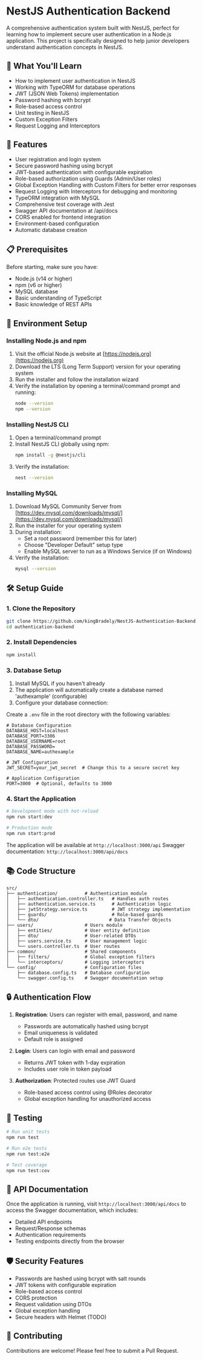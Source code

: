 # NestJS Authentication Backend

A comprehensive authentication system built with NestJS, perfect for learning how to implement secure user authentication in a Node.js application. This project is specifically designed to help junior developers understand authentication concepts in NestJS.

## 🎯 What You'll Learn

- How to implement user authentication in NestJS
- Working with TypeORM for database operations
- JWT (JSON Web Tokens) implementation
- Password hashing with bcrypt
- Role-based access control
- Unit testing in NestJS
- Custom Exception Filters
- Request Logging and Interceptors

## 🚀 Features

- User registration and login system
- Secure password hashing using bcrypt
- JWT-based authentication with configurable expiration
- Role-based authorization using Guards (Admin/User roles)
- Global Exception Handling with Custom Filters for better error responses
- Request Logging with Interceptors for debugging and monitoring
- TypeORM integration with MySQL
- Comprehensive test coverage with Jest
- Swagger API documentation at /api/docs
- CORS enabled for frontend integration
- Environment-based configuration
- Automatic database creation

## 📋 Prerequisites

Before starting, make sure you have:

- Node.js (v14 or higher)
- npm (v6 or higher)
- MySQL database
- Basic understanding of TypeScript
- Basic knowledge of REST APIs

## 🔧 Environment Setup

### Installing Node.js and npm

1. Visit the official Node.js website at [https://nodejs.org](https://nodejs.org)
2. Download the LTS (Long Term Support) version for your operating system
3. Run the installer and follow the installation wizard
4. Verify the installation by opening a terminal/command prompt and running:
   ```bash
   node --version
   npm --version
   ```

### Installing NestJS CLI

1. Open a terminal/command prompt
2. Install NestJS CLI globally using npm:
   ```bash
   npm install -g @nestjs/cli
   ```
3. Verify the installation:
   ```bash
   nest --version
   ```

### Installing MySQL

1. Download MySQL Community Server from [https://dev.mysql.com/downloads/mysql/](https://dev.mysql.com/downloads/mysql/)
2. Run the installer for your operating system
3. During installation:
   - Set a root password (remember this for later)
   - Choose "Developer Default" setup type
   - Enable MySQL server to run as a Windows Service (if on Windows)
4. Verify the installation:
   ```bash
   mysql --version
   ```

## 🛠️ Setup Guide

### 1. Clone the Repository

```bash
git clone https://github.com/kingBradely/NestJS-Authentication-Backend.git
cd authentication-backend
```

### 2. Install Dependencies

```bash
npm install
```

### 3. Database Setup

1. Install MySQL if you haven't already
2. The application will automatically create a database named 'authexample' (configurable)
3. Configure your database connection:

Create a `.env` file in the root directory with the following variables:

```env
# Database Configuration
DATABASE_HOST=localhost
DATABASE_PORT=3306
DATABASE_USERNAME=root
DATABASE_PASSWORD=
DATABASE_NAME=authexample

# JWT Configuration
JWT_SECRET=your_jwt_secret  # Change this to a secure secret key

# Application Configuration
PORT=3000  # Optional, defaults to 3000
```

### 4. Start the Application

```bash
# Development mode with hot-reload
npm run start:dev

# Production mode
npm run start:prod
```

The application will be available at `http://localhost:3000/api`
Swagger documentation: `http://localhost:3000/api/docs`

## 📚 Code Structure

```
src/
├── authentication/          # Authentication module
│   ├── authentication.controller.ts   # Handles auth routes
│   ├── authentication.service.ts      # Authentication logic
│   ├── jwtStrategy.service.ts         # JWT strategy implementation
│   ├── guards/                        # Role-based guards
│   └── dto/                          # Data Transfer Objects
├── users/                   # Users module
│   ├── entities/            # User entity definition
│   ├── dto/                 # User-related DTOs
│   ├── users.service.ts     # User management logic
│   └── users.controller.ts  # User routes
├── common/                  # Shared components
│   ├── filters/             # Global exception filters
│   └── interceptors/        # Logging interceptors
└── config/                  # Configuration files
    ├── database.config.ts   # Database configuration
    └── swagger.config.ts    # Swagger documentation setup
```

## 🔒 Authentication Flow

1. **Registration**: Users can register with email, password, and name
   - Passwords are automatically hashed using bcrypt
   - Email uniqueness is validated
   - Default role is assigned

2. **Login**: Users can login with email and password
   - Returns JWT token with 1-day expiration
   - Includes user role in token payload

3. **Authorization**: Protected routes use JWT Guard
   - Role-based access control using @Roles decorator
   - Global exception handling for unauthorized access

## 🧪 Testing

```bash
# Run unit tests
npm run test

# Run e2e tests
npm run test:e2e

# Test coverage
npm run test:cov
```

## 📝 API Documentation

Once the application is running, visit `http://localhost:3000/api/docs` to access the Swagger documentation, which includes:

- Detailed API endpoints
- Request/Response schemas
- Authentication requirements
- Testing endpoints directly from the browser

## 🛡️ Security Features

- Passwords are hashed using bcrypt with salt rounds
- JWT tokens with configurable expiration
- Role-based access control
- CORS protection
- Request validation using DTOs
- Global exception handling
- Secure headers with Helmet (TODO)

## 🤝 Contributing

Contributions are welcome! Please feel free to submit a Pull Request.
